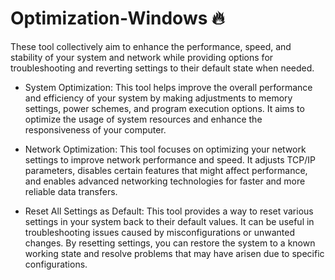 # Optimization-Windows 🔥
These tool collectively aim to enhance the performance, speed, and stability of your system and network while providing options for troubleshooting and reverting settings to their default state when needed.


- System Optimization: This tool helps improve the overall performance and efficiency of your system by making adjustments to memory settings, power schemes, and program execution options. It aims to optimize the usage of system resources and enhance the responsiveness of your computer.

- Network Optimization: This tool focuses on optimizing your network settings to improve network performance and speed. It adjusts TCP/IP parameters, disables certain features that might affect performance, and enables advanced networking technologies for faster and more reliable data transfers.

- Reset All Settings as Default: This tool provides a way to reset various settings in your system back to their default values. It can be useful in troubleshooting issues caused by misconfigurations or unwanted changes. By resetting settings, you can restore the system to a known working state and resolve problems that may have arisen due to specific configurations.
